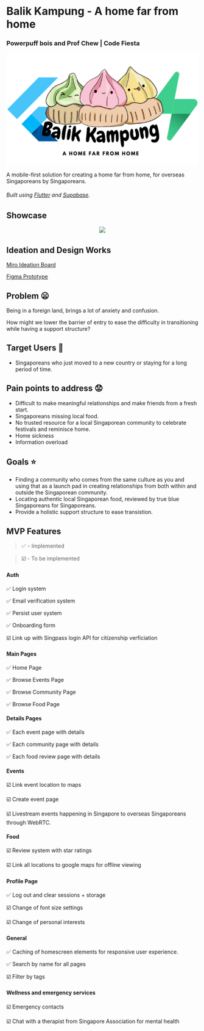 # Balik Kampung - A home far from home

### Powerpuff bois and Prof Chew | Code Fiesta

<p align="center">
  <img width="900" src="./images/logo_slogan.png">
</p>

A mobile-first solution for creating a home far from home, for overseas Singaporeans by Singaporeans.

###### Built using [Flutter](https://flutter.dev) and [Supabase](https://supabase.io).

## Showcase
<p align="center">
  <img width="350" src="./images/app.gif">
</p>

## Ideation and Design Works

[Miro Ideation Board](https://miro.com/app/board/o9J_l9W2CQ0=/)

[Figma Prototype](https://www.figma.com/file/s1FFWctwoVZcXKPA88MKaC/Codefiesta-prototype?node-id=41%3A11)


## Problem :frowning:
Being in a foreign land, brings a lot of anxiety and confusion. 

How might we lower the barrier of entry to ease the difficulty in transitioning while having a support structure?

## Target Users :dart:
- Singaporeans who just moved to a new country or staying for a long period of time.

## Pain points to address :worried:
- Difficult to make meaningful relationships and make friends from a fresh start.
- Singaporeans missing local food.
- No trusted resource for a local Singaporean community to celebrate festivals and reminisce home.
- Home sickness
- Information overload

## Goals :star:
- Finding a community who comes from the same culture as you and using that as a launch pad in creating relationships from both within and outside the Singaporean community.
- Locating authentic local Singaporean food, reviewed by true blue Singaporeans for Singaporeans.
- Provide a holistic support structure to ease transistion.

## MVP Features

> :white_check_mark: - Implemented

> :ballot_box_with_check: - To be implemented

#### Auth

:white_check_mark: Login system

:white_check_mark: Email verification system

:white_check_mark: Persist user system

:white_check_mark: Onboarding form

:ballot_box_with_check: Link up with Singpass login API for 
citizenship verficiation


#### Main Pages

:white_check_mark: Home Page

:white_check_mark: Browse Events Page

:white_check_mark: Browse Community Page

:white_check_mark: Browse Food Page


#### Details Pages

:white_check_mark: Each event page with details

:white_check_mark: Each community page with details

:white_check_mark: Each food review page with details

#### Events

:ballot_box_with_check: Link event location to maps

:ballot_box_with_check: Create event page

:ballot_box_with_check: Livestream events happening in Singapore to overseas Singaporeans through WebRTC.

#### Food

:ballot_box_with_check: Review system with star ratings

:ballot_box_with_check: Link all locations to google maps for offline viewing

#### Profile Page

:white_check_mark: Log out and clear sessions + storage

:ballot_box_with_check: Change of font size settings

:ballot_box_with_check: Change of personal interests

#### General 

:white_check_mark: Caching of homescreen elements for responsive user experience.

:white_check_mark: Search by name for all pages

:ballot_box_with_check: Filter by tags



#### Wellness and emergency services

:ballot_box_with_check: Emergency contacts

:ballot_box_with_check: Chat with a therapist from Singapore Association for mental health

